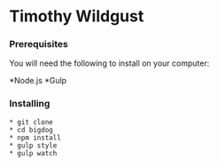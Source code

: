 # Timothy Wildgust

### Prerequisites

You will need the following to install on your computer:

*Node.js
*Gulp


### Installing

```
* git clone
* cd bigdog
* npm install 
* gulp style
* gulp watch
```
